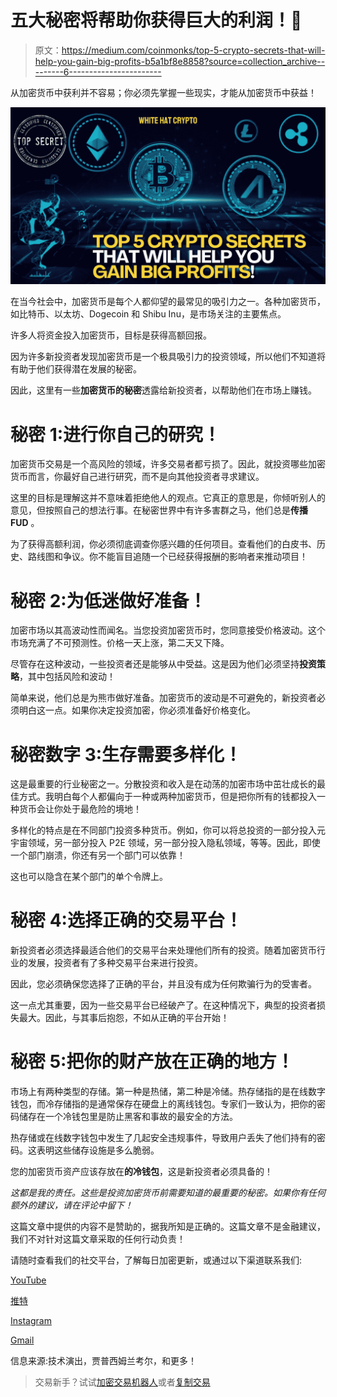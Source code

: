 # 五大秘密将帮助你获得巨大的利润！🤑

> 原文：<https://medium.com/coinmonks/top-5-crypto-secrets-that-will-help-you-gain-big-profits-b5a1bf8e8858?source=collection_archive---------6----------------------->

从加密货币中获利并不容易；你必须先掌握一些现实，才能从加密货币中获益！

![](img/a04af2877dd809f12367d31ad47c9dc4.png)

在当今社会中，加密货币是每个人都仰望的最常见的吸引力之一。各种加密货币，如比特币、以太坊、Dogecoin 和 Shibu Inu，是市场关注的主要焦点。

许多人将资金投入加密货币，目标是获得高额回报。

因为许多新投资者发现加密货币是一个极具吸引力的投资领域，所以他们不知道将有助于他们获得潜在发展的秘密。

因此，这里有一些**加密货币的秘密**透露给新投资者，以帮助他们在市场上赚钱。

# 秘密 1:进行你自己的研究！

加密货币交易是一个高风险的领域，许多交易者都亏损了。因此，就投资哪些加密货币而言，你最好自己进行研究，而不是向其他投资者寻求建议。

这里的目标是理解这并不意味着拒绝他人的观点。它真正的意思是，你倾听别人的意见，但按照自己的想法行事。在秘密世界中有许多害群之马，他们总是**传播 FUD** 。

为了获得高额利润，你必须彻底调查你感兴趣的任何项目。查看他们的白皮书、历史、路线图和争议。你不能盲目追随一个已经获得报酬的影响者来推动项目！

# 秘密 2:为低迷做好准备！

加密市场以其高波动性而闻名。当您投资加密货币时，您同意接受价格波动。这个市场充满了不可预测性。价格一天上涨，第二天又下降。

尽管存在这种波动，一些投资者还是能够从中受益。这是因为他们必须坚持**投资策略**，其中包括风险和波动！

简单来说，他们总是为熊市做好准备。加密货币的波动是不可避免的，新投资者必须明白这一点。如果你决定投资加密，你必须准备好价格变化。

# 秘密数字 3:生存需要多样化！

这是最重要的行业秘密之一。分散投资和收入是在动荡的加密市场中茁壮成长的最佳方式。我明白每个人都偏向于一种或两种加密货币，但是把你所有的钱都投入一种货币会让你处于最危险的境地！

多样化的特点是在不同部门投资多种货币。例如，你可以将总投资的一部分投入元宇宙领域，另一部分投入 P2E 领域，另一部分投入隐私领域，等等。因此，即使一个部门崩溃，你还有另一个部门可以依靠！

这也可以隐含在某个部门的单个令牌上。

# 秘密 4:选择正确的交易平台！

新投资者必须选择最适合他们的交易平台来处理他们所有的投资。随着加密货币行业的发展，投资者有了多种交易平台来进行投资。

因此，您必须确保您选择了正确的平台，并且没有成为任何欺骗行为的受害者。

这一点尤其重要，因为一些交易平台已经破产了。在这种情况下，典型的投资者损失最大。因此，与其事后抱怨，不如从正确的平台开始！

# 秘密 5:把你的财产放在正确的地方！

市场上有两种类型的存储。第一种是热储，第二种是冷储。热存储指的是在线数字钱包，而冷存储指的是通常保存在硬盘上的离线钱包。专家们一致认为，把你的密码储存在一个冷钱包里是防止黑客和事故的最安全的方法。

热存储或在线数字钱包中发生了几起安全违规事件，导致用户丢失了他们持有的密码。这表明这些储存设施是多么脆弱。

您的加密货币资产应该存放在**的冷钱包**，这是新投资者必须具备的！

*这都是我的责任。这些是投资加密货币前需要知道的最重要的秘密。如果你有任何额外的建议，请在评论中留下！*

这篇文章中提供的内容不是赞助的，据我所知是正确的。这篇文章不是金融建议，我们不对针对这篇文章采取的任何行动负责！

请随时查看我们的社交平台，了解每日加密更新，或通过以下渠道联系我们:

[YouTube](https://www.youtube.com/channel/UCjfinzatswbVaRd89zn5kJQ/featured)

[推特](https://twitter.com/whitehatcrypto)

[Instagram](https://instagram.com/white.hatcrypto?igshid=YmMyMTA2M2Y=)

[Gmail](http://cryptowhitehat@gmail.com/)

信息来源:技术演出，贾普西姆兰考尔，和更多！

> 交易新手？试试[加密交易机器人](/coinmonks/crypto-trading-bot-c2ffce8acb2a)或者[复制交易](/coinmonks/top-10-crypto-copy-trading-platforms-for-beginners-d0c37c7d698c)